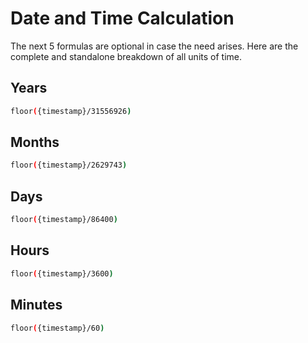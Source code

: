 # Date and Time Calculation

The next 5 formulas are optional in case the need arises. Here are the complete and standalone breakdown of all units of time.

## Years

```bash
floor({timestamp}/31556926)
```

## Months

```bash
floor({timestamp}/2629743)
```

## Days

```bash
floor({timestamp}/86400)
```

## Hours

```bash
floor({timestamp}/3600)
```

## Minutes

```bash
floor({timestamp}/60)
```